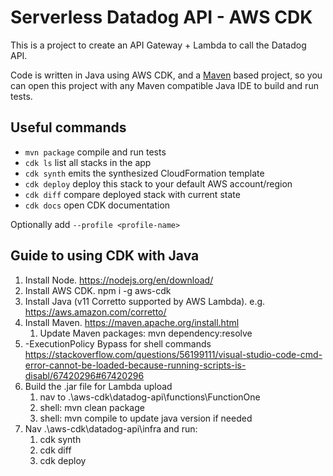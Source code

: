 # Serverless Datadog API - AWS CDK

This is a project to create an API Gateway + Lambda to call the Datadog API.

Code is written in Java using AWS CDK, and a [Maven](https://maven.apache.org/) based project, so you can open this project with any Maven compatible Java IDE to build and run tests.

## Useful commands

 * `mvn package`     compile and run tests
 * `cdk ls`          list all stacks in the app
 * `cdk synth`       emits the synthesized CloudFormation template
 * `cdk deploy`      deploy this stack to your default AWS account/region
 * `cdk diff`        compare deployed stack with current state
 * `cdk docs`        open CDK documentation

 Optionally add `--profile <profile-name>`

## Guide to using CDK with Java
1. Install Node. https://nodejs.org/en/download/
1. Install AWS CDK. npm i -g aws-cdk
1. Install Java (v11 Corretto supported by AWS Lambda). e.g. https://aws.amazon.com/corretto/
1. Install Maven. https://maven.apache.org/install.html
    1. Update Maven packages: mvn dependency:resolve
1. -ExecutionPolicy Bypass for shell commands https://stackoverflow.com/questions/56199111/visual-studio-code-cmd-error-cannot-be-loaded-because-running-scripts-is-disabl/67420296#67420296
1. Build the .jar file for Lambda upload 
    1. nav to .\aws-cdk\datadog-api\functions\FunctionOne
    1. shell: mvn clean package
    1. shell: mvn compile to update java version if needed
1. Nav .\aws-cdk\datadog-api\infra and run:
    1. cdk synth
    1. cdk diff
    1. cdk deploy